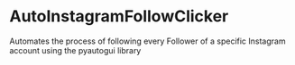 # AutoInstagramFollowClicker
Automates the process of following every Follower of a specific Instagram account using the pyautogui library
